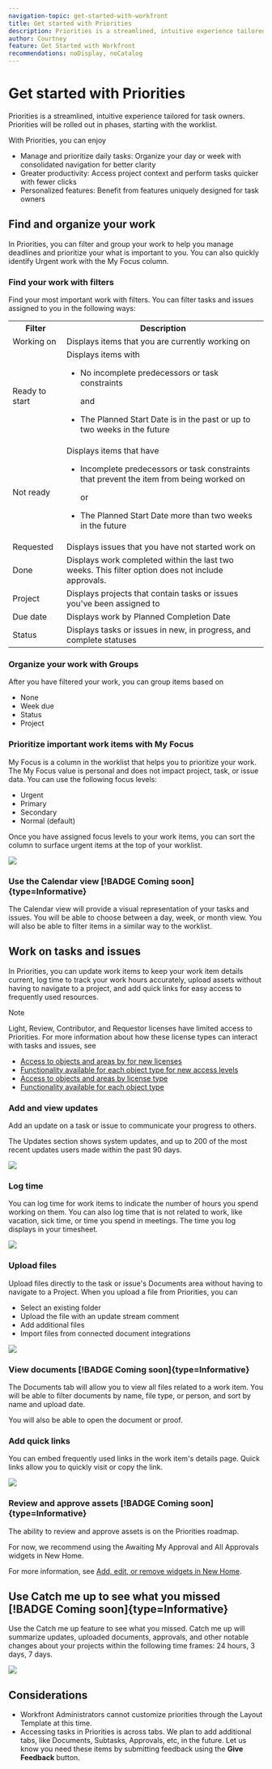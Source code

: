 ```yaml
---
navigation-topic: get-started-with-workfront
title: Get started with Priorities
description: Priorities is a streamlined, intuitive experience tailored for task owners. 
author: Courtney
feature: Get Started with Workfront
recommendations: noDisplay, noCatalog
---
```


# Get started with Priorities

Priorities is a streamlined, intuitive experience tailored for task owners. Priorities will be rolled out in phases, starting with the worklist.

With Priorities, you can enjoy

* Manage and prioritize daily tasks: Organize your day or week with consolidated navigation for better clarity
* Greater productivity: Access project context and perform tasks quicker with fewer clicks
* Personalized features: Benefit from features uniquely designed for task owners

## Find and organize your work

In Priorities, you can filter and group your work to help you manage deadlines and prioritize your what is important to you. You can also quickly identify Urgent work with the My Focus column.

### Find your work with filters

Find your most important work with filters. You can filter tasks and issues assigned to you in the following ways:

<table>
  <tbody>
   <tr>
   <th>Filter</th>
   <th>Description</th>
   </tr>
    <tr>
      <td>Working on</td>
      <td>Displays items that you are currently working on</td>
    </tr>
    <tr>
      <td>Ready to start</td>
      <td>Displays items with 
      <ul>
      <li>No incomplete predecessors or task constraints</li>
      <p>and</p>
      <li>The Planned Start Date is in the past or up to two weeks in the future</li>
      </ul>
      </td>
    </tr>
    <tr>
      <td>Not ready</td>
      <td>Displays items that have
       <ul>
      <li>Incomplete predecessors or task constraints that prevent the item from being worked on</li>
      <p>or</p>
      <li>The Planned Start Date more than two weeks in the future</li>
      </ul>
       </td>
    </tr>
    <tr>
      <td>Requested</td>
      <td>Displays issues that you have not started work on</td>
    </tr>
      <td>Done</td>
      <td>Displays work completed within the last two weeks. This filter option does not include approvals.</td>
    </tr>
    <tr>
    <td>Project</td>
    <td>Displays projects that contain tasks or issues you've been assigned to</td>
    </tr>
    <tr>
    <td>Due date</td>
    <td>Displays work by Planned Completion Date</td>
    </tr>
    <tr>
    <td>Status</td>
    <td>Displays tasks or issues in new, in progress, and complete statuses</td>
    </tr>
  </tbody>
</table>

### Organize your work with Groups

After you have filtered your work, you can group items based on

* None
* Week due
* Status
* Project

<!--For more information, see [Filter and group your work in Priorities]().-->

### Prioritize important work items with My Focus

My Focus is a column in the worklist that helps you to prioritize your work. The My Focus value is personal and does not impact project, task, or issue data. You can use the following focus levels:
 
* Urgent 
* Primary 
* Secondary 
* Normal (default)

Once you have assigned focus levels to your work items, you can sort the column to surface urgent items at the top of your worklist.

<!--For more information, see [Prioritize important work items]().-->

![](assets/my-focus-column.png)

### Use the Calendar view [!BADGE Coming soon]{type=Informative}

The Calendar view will provide a visual representation of your tasks and issues. You will be able to choose between a day, week, or month view. You will also be able to filter items in a similar way to the worklist.

## Work on tasks and issues

In Priorities, you can update work items to keep your work item details current, log time to track your work hours accurately, upload assets without having to navigate to a project, and add quick links for easy access to frequently used resources.

>[!NOTE]
>
>Light, Review, Contributor, and Requestor licenses have limited access to Priorities. For more information about how these license types can interact with tasks and issues, see 
>
>* [Access to objects and areas by for new licenses](/help/quicksilver/administration-and-setup/add-users/how-access-levels-work/access-to-objects-areas-license-types.md)
>* [Functionality available for each object type for new access levels](/help/quicksilver/administration-and-setup/add-users/how-access-levels-work/functionality-available-for-objects.md) 
>* [Access to objects and areas by license type](/help/quicksilver/administration-and-setup/add-users/access-levels-and-object-permissions/access-to-objects-and-areas-by-license-type.md) 
>* [Functionality available for each object type](/help/quicksilver/administration-and-setup/add-users/access-levels-and-object-permissions/functionality-available-for-each-object-type.md) 


### Add and view updates

Add an update on a task or issue to communicate your progress to others.

The Updates section shows system updates, and up to 200 of the most recent updates users made within the past 90 days.

<!--For more information, see [Add and view updates in Priorities]().-->

![](assets/new-update.png)

### Log time

You can log time for work items to indicate the number of hours you spend working on them. You can also log time that is not related to work, like vacation, sick time, or time you spend in meetings. The time you log displays in your timesheet.

<!--For more information, see [Log time in Priorities]().-->

![](assets/log-time.png)

### Upload files

Upload files directly to the task or issue's Documents area without having to navigate to a Project. When you upload a file from Priorities, you can

* Select an existing folder
* Upload the file with an update stream comment
* Add additional files
* Import files from connected document integrations

<!--For more information, see [Upload files in Priorities]().-->

![](assets/upload-file.png)

### View documents [!BADGE Coming soon]{type=Informative}

The Documents tab will allow you to view all files related to a work item. You will be able to filter documents by name, file type, or person, and sort by name and upload date.

You will also be able to open the document or proof.

### Add quick links

You can embed frequently used links in the work item's details page. Quick links allow you to quickly visit or copy the link. 

![](assets/quick-links.png)

<!--For more information, see [Add and manage quick links in Priorities]().-->

### Review and approve assets [!BADGE Coming soon]{type=Informative}

The ability to review and approve assets is on the Priorities roadmap.

For now, we recommend using the Awaiting My Approval and All Approvals widgets in New Home. 

For more information, see [Add, edit, or remove widgets in New Home](/help/quicksilver/workfront-basics/using-home/new-home/add-edit-remove-widgets-in-new-home.md).


## Use Catch me up to see what you missed [!BADGE Coming soon]{type=Informative}

Use the Catch me up feature to see what you missed. Catch me up will summarize updates, uploaded documents, approvals, and other notable changes about your projects within the following time frames: 24 hours, 3 days, 7 days. 


![](assets/catch-me-up.png)

## Considerations

* Workfront Administrators cannot customize priorities through the Layout Template at this time.
* Accessing tasks in Priorities is across tabs. We plan to add additional tabs, like Documents, Subtasks, Approvals, etc, in the future. Let us know you need these items by submitting feedback using the **Give Feedback** button.



